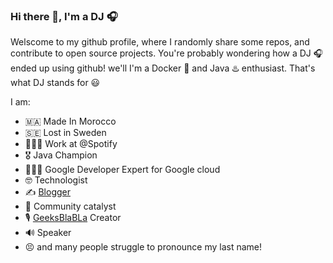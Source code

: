 ### Hi there 👋, I'm a DJ 🎧

Welscome to my github profile, where I randomly share some repos, and contribute to open source projects. 
You're probably wondering how a DJ 🎧 ended up using github! we'll I'm a Docker 🐳 and Java ♨️ enthusiast. That's what DJ stands for 😃

I am:
- 🇲🇦 Made In Morocco
- 🇸🇪 Lost in Sweden
- 👨🏽‍💻 Work at @Spotify
- 🎖️ Java Champion
- 👨🏽‍🔬 Google Developer Expert for Google cloud
- 🤓 Technologist
- ✍️ [Blogger](https://aboullaite.me)
- 🦞 Community catalyst
- 🎙️ [GeeksBlaBLa](https://geeksblabla.com/) Creator
- 🔊 Speaker
- 😣 and many people struggle to pronounce my last name!

